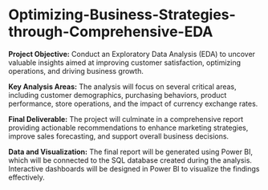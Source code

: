 # Optimizing-Business-Strategies-through-Comprehensive-EDA


**Project Objective:** Conduct an Exploratory Data Analysis (EDA) to uncover valuable insights aimed at improving customer satisfaction, optimizing operations, and driving business growth.

**Key Analysis Areas:** The analysis will focus on several critical areas, including customer demographics, purchasing behaviors, product performance, store operations, and the impact of currency exchange rates.

**Final Deliverable:** The project will culminate in a comprehensive report providing actionable recommendations to enhance marketing strategies, improve sales forecasting, and support overall business decisions.

**Data and Visualization:** The final report will be generated using Power BI, which will be connected to the SQL database created during the analysis. Interactive dashboards will be designed in Power BI to visualize the findings effectively.
